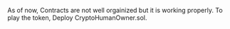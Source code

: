 As of now, Contracts are not well orgainized but it is working properly. To play the token, Deploy CryptoHumanOwner.sol. 